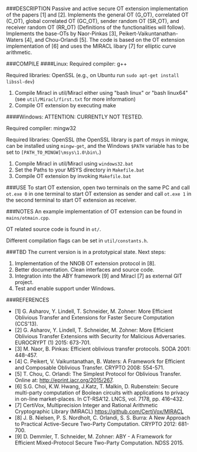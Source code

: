 ###DESCRIPTION
Passive and active secure OT extension implementation of the papers [1] and [2]. Implements the general OT (G_OT), correlated OT (C_OT), global correlated OT (GC_OT), sender random OT (SR_OT), and receiver random OT (RR_OT) (Definitions of the functionalities will follow). Implements the base-OTs by Naor-Pinkas [3], Peikert-Vaikuntanathan-Waters [4], and Chou-Orlandi [5]. The code is based on the OT extension implementation of [6] and uses the MIRACL libary [7] for elliptic curve arithmetic. 

###COMPILE
####Linux: 
Required compiler: g++

Required libraries: OpenSSL (e.g., on Ubuntu run `sudo apt-get install libssl-dev`)

1. Compile Miracl in util/Miracl either using "bash linux" or "bash linux64" (see `util/Miracl/first.txt` for more information)
2. Compile OT extension by executing make

####Windows:
ATTENTION: CURRENTLY NOT TESTED. 

Required compiler: mingw32

Required libraries: OpenSSL (the OpenSSL library is part of msys in mingw, can be installed using `mingw-get`, and the Windows `$PATH` variable has to be set to `[PATH_TO_MINGW]\msys\1.0\bin\`.) 

1. Compile Miracl in util/Miracl using `windows32.bat`
2. Set the Paths to your MSYS directory in `Makefile.bat`
3. Compile OT extension by invoking `Makefile.bat`


###USE
To start OT extension, open two terminals on the same PC and call `ot.exe 0` in one terminal to start OT extension as sender and call `ot.exe 1` in the second terminal to start OT extension as receiver. 


###NOTES
An example implementation of OT extension can be found in `mains/otmain.cpp`.

OT related source code is found in `ot/`. 

Different compilation flags can be set in `util/constants.h`.

###TBD
The current version is in a prototypical state. Next steps: 
1. Implementation of the NNOB OT extension protocol in [8]. 
2. Better documentation. Clean interfaces and source code.
3. Integration into the ABY framework [9] and Miracl [7] as external GIT project.
4. Test and enable support under Windows. 


###REFERENCES
* [1] G. Asharov, Y. Lindell, T. Schneider, M. Zohner: More Efficient Oblivious Transfer and Extensions for Faster Secure Computation (CCS'13). 
* [2] G. Asharov, Y. Lindell, T. Schneider, M. Zohner: More Efficient Oblivious Transfer Extensions with Security for Malicious Adversaries. EUROCRYPT (1) 2015: 673-701.
* [3] M. Naor, B. Pinkas: Efficient oblivious transfer protocols. SODA 2001: 448-457. 
* [4] C. Peikert, V. Vaikuntanathan, B. Waters: A Framework for Efficient and Composable Oblivious Transfer. CRYPTO 2008: 554-571.
* [5] T. Chou, C. Orlandi: The Simplest Protocol for Oblivious Transfer. Online at: http://eprint.iacr.org/2015/267. 
* [6] S.G. Choi, K.W. Hwang, J.Katz, T. Malkin, D. Rubenstein: Secure multi-party computation of Boolean circuits with applications to privacy in on-line market-places. In CT-RSA’12. LNCS, vol. 7178, pp. 416–432. 
* [7] CertiVox, Multiprecision Integer and Rational Arithmetic Cryptographic Library (MIRACL) https://github.com/CertiVox/MIRACL
* [8] J. B. Nielsen, P. S. Nordholt, C. Orlandi, S. S. Burra: A New Approach to Practical Active-Secure Two-Party Computation. CRYPTO 2012: 681-700.
* [9] D. Demmler, T. Schneider, M. Zohner: ABY - A Framework for Efficient Mixed-Protocol Secure Two-Party Computation. NDSS 2015.
